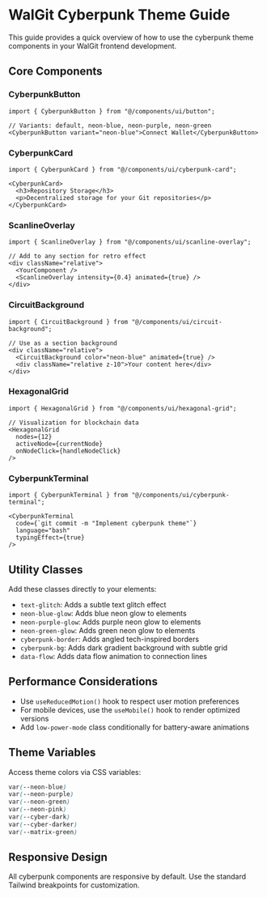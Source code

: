 # WalGit Cyberpunk Theme Guide

This guide provides a quick overview of how to use the cyberpunk theme components in your WalGit frontend development.

## Core Components

### CyberpunkButton

```tsx
import { CyberpunkButton } from "@/components/ui/button";

// Variants: default, neon-blue, neon-purple, neon-green
<CyberpunkButton variant="neon-blue">Connect Wallet</CyberpunkButton>
```

### CyberpunkCard

```tsx
import { CyberpunkCard } from "@/components/ui/cyberpunk-card";

<CyberpunkCard>
  <h3>Repository Storage</h3>
  <p>Decentralized storage for your Git repositories</p>
</CyberpunkCard>
```

### ScanlineOverlay

```tsx
import { ScanlineOverlay } from "@/components/ui/scanline-overlay";

// Add to any section for retro effect
<div className="relative">
  <YourComponent />
  <ScanlineOverlay intensity={0.4} animated={true} />
</div>
```

### CircuitBackground

```tsx
import { CircuitBackground } from "@/components/ui/circuit-background";

// Use as a section background
<div className="relative">
  <CircuitBackground color="neon-blue" animated={true} />
  <div className="relative z-10">Your content here</div>
</div>
```

### HexagonalGrid

```tsx
import { HexagonalGrid } from "@/components/ui/hexagonal-grid";

// Visualization for blockchain data
<HexagonalGrid 
  nodes={12} 
  activeNode={currentNode} 
  onNodeClick={handleNodeClick} 
/>
```

### CyberpunkTerminal

```tsx
import { CyberpunkTerminal } from "@/components/ui/cyberpunk-terminal";

<CyberpunkTerminal
  code={`git commit -m "Implement cyberpunk theme"`}
  language="bash"
  typingEffect={true}
/>
```

## Utility Classes

Add these classes directly to your elements:

- `text-glitch`: Adds a subtle text glitch effect
- `neon-blue-glow`: Adds blue neon glow to elements
- `neon-purple-glow`: Adds purple neon glow to elements
- `neon-green-glow`: Adds green neon glow to elements
- `cyberpunk-border`: Adds angled tech-inspired borders
- `cyberpunk-bg`: Adds dark gradient background with subtle grid
- `data-flow`: Adds data flow animation to connection lines

## Performance Considerations

- Use `useReducedMotion()` hook to respect user motion preferences
- For mobile devices, use the `useMobile()` hook to render optimized versions
- Add `low-power-mode` class conditionally for battery-aware animations

## Theme Variables

Access theme colors via CSS variables:

```css
var(--neon-blue)
var(--neon-purple)
var(--neon-green)
var(--neon-pink)
var(--cyber-dark)
var(--cyber-darker)
var(--matrix-green)
```

## Responsive Design

All cyberpunk components are responsive by default. Use the standard Tailwind breakpoints for customization.